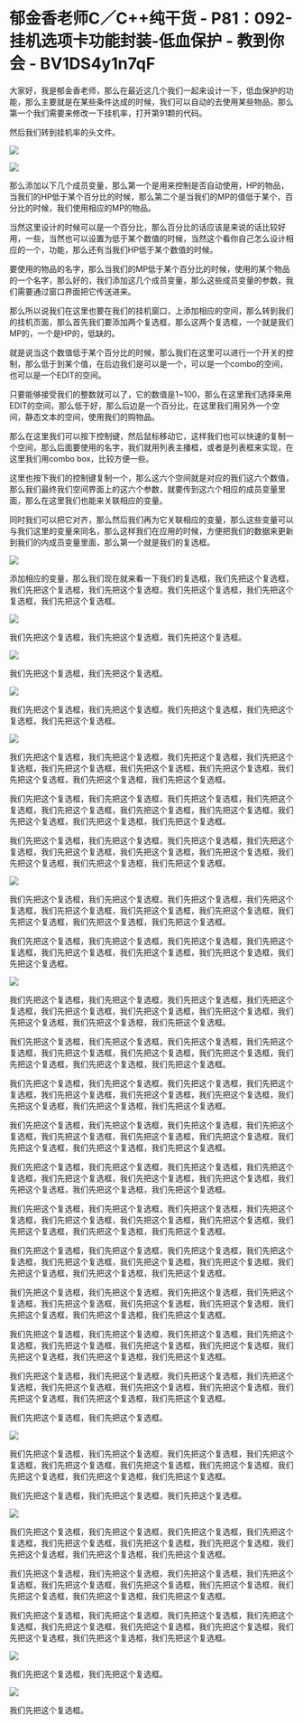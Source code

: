 # 郁金香老师C／C++纯干货 - P81：092-挂机选项卡功能封装-低血保护 - 教到你会 - BV1DS4y1n7qF

大家好，我是郁金香老师，那么在最近这几个我们一起来设计一下，低血保护的功能，那么主要就是在某些条件达成的时候，我们可以自动的去使用某些物品，那么第一个我们需要来修改一下挂机率，打开第91颗的代码。

然后我们转到挂机率的头文件。

![](img/facb6b45928d02a8406fa46289110329_1.png)

![](img/facb6b45928d02a8406fa46289110329_2.png)

那么添加以下几个成员变量，那么第一个是用来控制是否自动使用，HP的物品，当我们的HP低于某个百分比的时候，那么第二个是当我们的MP的值低于某个，百分比的时候，我们使用相应的MP的物品。

当然这里设计的时候可以是一个百分比，那么百分比的话应该是来说的话比较好用，一些，当然也可以设置为低于某个数值的时候，当然这个看你自己怎么设计相应的一个，功能，那么还有当我们HP低于某个数值的时候。

要使用的物品的名字，那么当我们的MP低于某个百分比的时候，使用的某个物品的一个名字，那么好的，我们添加这几个成员变量，那么这些成员变量的参数，我们需要通过窗口界面把它传送进来。

那么所以说我们在这里也要在我们的挂机窗口，上添加相应的空间，那么转到我们的挂机页面，那么首先我们要添加两个复选框，那么这两个复选框，一个就是我们MP的，一个是HP的，低缺的。

就是说当这个数值低于某个百分比的时候，那么我们在这里可以进行一个开关的控制，那么低于到某个值，在后边我们是可以是一个，可以是一个combo的空间，也可以是一个EDIT的空间。

只要能够接受我们的整数就可以了，它的数值是1~100，那么在这里我们选择来用EDIT的空间，那么低于好，那么后边是一个百分比，在这里我们用另外一个空间，静态文本的空间，使用我们的购物品。

那么在这里我们可以按下控制键，然后鼠标移动它，这样我们也可以快速的复制一个空间，那么后面要使用的名字，我们就用列表主播框，或者是列表框来实现，在这里我们用combo box，比较方便一些。

这里也按下我们的控制键复制一个，那么这六个空间就是对应的我们这六个数值，那么我们最终我们空间界面上的这六个参数，就要传到这六个相应的成员变量里面，那么在这里我们也能来关联相应的变量。

同时我们可以把它对齐，那么然后我们再为它关联相应的变量，那么这些变量可以与我们这里的变量来同名，那么这样我们在应用的时候，方便把我们的数据来更新到我们的内成员变量里面，那么第一个就是我们的复选框。



![](img/facb6b45928d02a8406fa46289110329_4.png)

添加相应的变量，那么我们现在就来看一下我们的复选框，我们先把这个复选框，我们先把这个复选框，我们先把这个复选框，我们先把这个复选框，我们先把这个复选框，我们先把这个复选框。



![](img/facb6b45928d02a8406fa46289110329_6.png)

我们先把这个复选框，我们先把这个复选框，我们先把这个复选框。

![](img/facb6b45928d02a8406fa46289110329_8.png)

我们先把这个复选框，我们先把这个复选框。

![](img/facb6b45928d02a8406fa46289110329_10.png)

我们先把这个复选框，我们先把这个复选框，我们先把这个复选框，我们先把这个复选框，我们先把这个复选框。

![](img/facb6b45928d02a8406fa46289110329_12.png)

我们先把这个复选框，我们先把这个复选框，我们先把这个复选框，我们先把这个复选框，我们先把这个复选框，我们先把这个复选框，我们先把这个复选框，我们先把这个复选框，我们先把这个复选框，我们先把这个复选框。

我们先把这个复选框，我们先把这个复选框，我们先把这个复选框，我们先把这个复选框，我们先把这个复选框，我们先把这个复选框，我们先把这个复选框，我们先把这个复选框，我们先把这个复选框，我们先把这个复选框。

我们先把这个复选框，我们先把这个复选框，我们先把这个复选框，我们先把这个复选框，我们先把这个复选框，我们先把这个复选框，我们先把这个复选框，我们先把这个复选框，我们先把这个复选框，我们先把这个复选框。



![](img/facb6b45928d02a8406fa46289110329_14.png)

我们先把这个复选框，我们先把这个复选框，我们先把这个复选框，我们先把这个复选框，我们先把这个复选框，我们先把这个复选框，我们先把这个复选框，我们先把这个复选框，我们先把这个复选框，我们先把这个复选框。

我们先把这个复选框，我们先把这个复选框，我们先把这个复选框，我们先把这个复选框，我们先把这个复选框，我们先把这个复选框，我们先把这个复选框，我们先把这个复选框。



![](img/facb6b45928d02a8406fa46289110329_16.png)

我们先把这个复选框，我们先把这个复选框，我们先把这个复选框，我们先把这个复选框，我们先把这个复选框，我们先把这个复选框，我们先把这个复选框，我们先把这个复选框，我们先把这个复选框，我们先把这个复选框。

我们先把这个复选框，我们先把这个复选框，我们先把这个复选框，我们先把这个复选框，我们先把这个复选框，我们先把这个复选框，我们先把这个复选框，我们先把这个复选框，我们先把这个复选框，我们先把这个复选框。

我们先把这个复选框，我们先把这个复选框，我们先把这个复选框，我们先把这个复选框，我们先把这个复选框，我们先把这个复选框，我们先把这个复选框，我们先把这个复选框，我们先把这个复选框，我们先把这个复选框。

我们先把这个复选框，我们先把这个复选框，我们先把这个复选框，我们先把这个复选框，我们先把这个复选框，我们先把这个复选框，我们先把这个复选框，我们先把这个复选框，我们先把这个复选框，我们先把这个复选框。

我们先把这个复选框，我们先把这个复选框，我们先把这个复选框，我们先把这个复选框，我们先把这个复选框，我们先把这个复选框，我们先把这个复选框，我们先把这个复选框，我们先把这个复选框，我们先把这个复选框。

我们先把这个复选框，我们先把这个复选框，我们先把这个复选框，我们先把这个复选框，我们先把这个复选框，我们先把这个复选框，我们先把这个复选框，我们先把这个复选框，我们先把这个复选框，我们先把这个复选框。

我们先把这个复选框，我们先把这个复选框，我们先把这个复选框，我们先把这个复选框，我们先把这个复选框，我们先把这个复选框，我们先把这个复选框，我们先把这个复选框，我们先把这个复选框，我们先把这个复选框。

我们先把这个复选框，我们先把这个复选框，我们先把这个复选框，我们先把这个复选框，我们先把这个复选框，我们先把这个复选框，我们先把这个复选框，我们先把这个复选框，我们先把这个复选框，我们先把这个复选框。

我们先把这个复选框，我们先把这个复选框，我们先把这个复选框，我们先把这个复选框，我们先把这个复选框，我们先把这个复选框，我们先把这个复选框，我们先把这个复选框，我们先把这个复选框，我们先把这个复选框。

我们先把这个复选框，我们先把这个复选框，我们先把这个复选框，我们先把这个复选框，我们先把这个复选框，我们先把这个复选框，我们先把这个复选框，我们先把这个复选框，我们先把这个复选框，我们先把这个复选框。

我们先把这个复选框，我们先把这个复选框。

![](img/facb6b45928d02a8406fa46289110329_18.png)

我们先把这个复选框，我们先把这个复选框，我们先把这个复选框，我们先把这个复选框，我们先把这个复选框，我们先把这个复选框，我们先把这个复选框，我们先把这个复选框，我们先把这个复选框，我们先把这个复选框。

我们先把这个复选框，我们先把这个复选框，我们先把这个复选框。

![](img/facb6b45928d02a8406fa46289110329_20.png)

我们先把这个复选框，我们先把这个复选框，我们先把这个复选框，我们先把这个复选框，我们先把这个复选框，我们先把这个复选框，我们先把这个复选框，我们先把这个复选框，我们先把这个复选框，我们先把这个复选框。

我们先把这个复选框，我们先把这个复选框，我们先把这个复选框，我们先把这个复选框，我们先把这个复选框，我们先把这个复选框，我们先把这个复选框，我们先把这个复选框，我们先把这个复选框，我们先把这个复选框。

我们先把这个复选框，我们先把这个复选框，我们先把这个复选框，我们先把这个复选框，我们先把这个复选框，我们先把这个复选框，我们先把这个复选框，我们先把这个复选框，我们先把这个复选框，我们先把这个复选框。



![](img/facb6b45928d02a8406fa46289110329_22.png)

我们先把这个复选框，我们先把这个复选框。

![](img/facb6b45928d02a8406fa46289110329_24.png)

我们先把这个复选框。